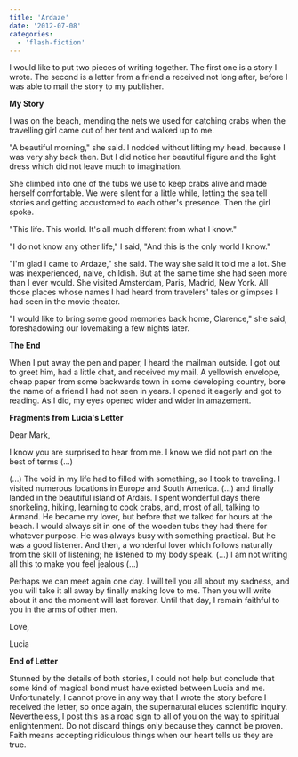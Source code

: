 ```yaml
---
title: 'Ardaze'
date: '2012-07-08'
categories:
  - 'flash-fiction'
---
```


I would like to put two pieces of writing together. The first one is a story I
wrote. The second is a letter from a friend a received not long after, before I
was able to mail the story to my publisher.

**My Story**

I was on the beach, mending the nets we used for catching crabs when the
travelling girl came out of her tent and walked up to me.

"A beautiful morning," she said. I nodded without lifting my head, because I was
very shy back then. But I did notice her beautiful figure and the light dress
which did not leave much to imagination.

She climbed into one of the tubs we use to keep crabs alive and made herself
comfortable. We were silent for a little while, letting the sea tell stories and
getting accustomed to each other's presence. Then the girl spoke.

"This life. This world. It's all much different from what I know."

"I do not know any other life," I said, "And this is the only world I know."

"I'm glad I came to Ardaze," she said. The way she said it told me a lot. She
was inexperienced, naive, childish. But at the same time she had seen more than
I ever would. She visited Amsterdam, Paris, Madrid, New York. All those places
whose names I had heard from travelers' tales or glimpses I had seen in the
movie theater.

"I would like to bring some good memories back home, Clarence," she said,
foreshadowing our lovemaking a few nights later.

**The End**

When I put away the pen and paper, I heard the mailman outside. I got out to
greet him, had a little chat, and received my mail. A yellowish envelope, cheap
paper from some backwards town in some developing country, bore the name of a
friend I had not seen in years. I opened it eagerly and got to reading. As I
did, my eyes opened wider and wider in amazement.

**Fragments from Lucia's Letter**

Dear Mark,

I know you are surprised to hear from me. I know we did not part on the best of
terms (...)

(...) The void in my life had to filled with something, so I took to traveling.
I visited numerous locations in Europe and South America. (...) and finally
landed in the beautiful island of Ardais. I spent wonderful days there
snorkeling, hiking, learning to cook crabs, and, most of all, talking to Armand.
He became my lover, but before that we talked for hours at the beach. I would
always sit in one of the wooden tubs they had there for whatever purpose. He was
always busy with something practical. But he was a good listener. And then, a
wonderful lover which follows naturally from the skill of listening; he listened
to my body speak. (...) I am not writing all this to make you feel jealous (...)

Perhaps we can meet again one day. I will tell you all about my sadness, and you
will take it all away by finally making love to me. Then you will write about it
and the moment will last forever. Until that day, I remain faithful to you in
the arms of other men.

Love,

Lucia

**End of Letter**

Stunned by the details of both stories, I could not help but conclude that some
kind of magical bond must have existed between Lucia and me. Unfortunately, I
cannot prove in any way that I wrote the story before I received the letter, so
once again, the supernatural eludes scientific inquiry. Nevertheless, I post
this as a road sign to all of you on the way to spiritual enlightenment. Do not
discard things only because they cannot be proven. Faith means accepting
ridiculous things when our heart tells us they are true.
